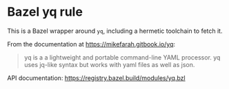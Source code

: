 # Bazel yq rule

This is a Bazel wrapper around `yq`, including a hermetic toolchain to fetch it.

From the documentation at https://mikefarah.gitbook.io/yq:

> yq is a a lightweight and portable command-line YAML processor.
> yq uses jq-like syntax but works with yaml files as well as json.

API documentation: https://registry.bazel.build/modules/yq.bzl
